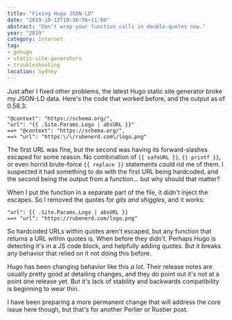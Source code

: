 ```yaml
---
title: "Fixing Hugo JSON-LD"
date: "2019-10-13T10:36:56+11:00"
abstract: "Don’t wrap your function calls in double-quotes now."
year: "2019"
category: Internet
tag:
- gohugo
- static-site-generators
- troubleshooting
location: Sydney
---
```

Just after I fixed other problems, the latest Hugo static site generator broke my JSON-LD data. Here's the code that worked before, and the output as of 0.58.3:

    "@context": "https://schema.org/",
    "url": "{{ .Site.Params.Logo | absURL }}"
    ==> "@context": "https://schema.org/",
    ==> "url": "https:\/\/rubenerd.com\/logo.png"

The first URL was fine, but the second was having its forward-slashes escaped for some reason. No combination of `{{ safeURL }}`, `{{ printf }}`, or even horrid brute-force `{{ replace }}` statements could rid me of them. I suspected it had something to do with the first URL being hardcoded, and the second being the output from a function... but why should that matter?

When I put the function in a separate part of the file, it didn't inject the escapes. So I removed the quotes for *gits and shiggles*, and it works:

    "url": {{ .Site.Params.Logo | absURL }}
    ==> "url": "https://rubenerd.com/logo.png"

So hardcoded URLs within quotes aren't escaped, but any function that returns a URL within quotes is. When before they didn't. Perhaps Hugo is detecting it's in a JS code block, and helpfully adding quotes. But it breaks any behavior that relied on it not doing this before.

Hugo has been changing behavior like this *a lot*. Their release notes are usually pretty good at detailing changes, and they do point out it's not at a point one release yet. But it's lack of stability and backwards compatibility is beginning to wear thin.

I have been preparing a more permanent change that will address the core issue here though, but that's for another Perlier or Rustier post.

